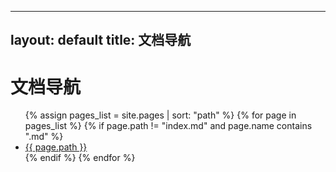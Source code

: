 
---
layout: default
title: 文档导航
---

# 文档导航

<ul>
{% assign pages_list = site.pages | sort: "path" %}
{% for page in pages_list %}
  {% if page.path != "index.md" and page.name contains ".md" %}
    <li><a href="{{ page.url | relative_url }}">{{ page.path }}</a></li>
  {% endif %}
{% endfor %}
</ul>

